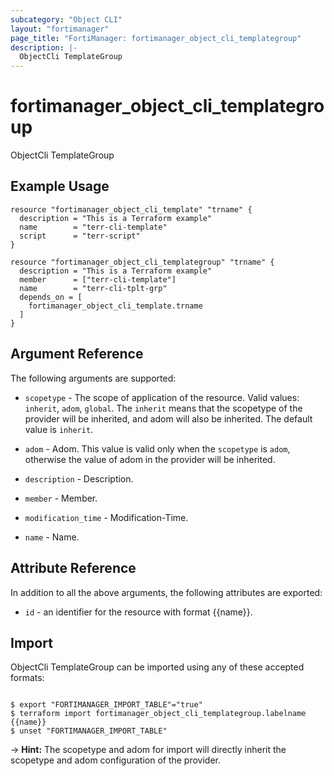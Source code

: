 ```yaml
---
subcategory: "Object CLI"
layout: "fortimanager"
page_title: "FortiManager: fortimanager_object_cli_templategroup"
description: |-
  ObjectCli TemplateGroup
---
```


# fortimanager_object_cli_templategroup
ObjectCli TemplateGroup

## Example Usage

```hcl
resource "fortimanager_object_cli_template" "trname" {
  description = "This is a Terraform example"
  name        = "terr-cli-template"
  script      = "terr-script"
}

resource "fortimanager_object_cli_templategroup" "trname" {
  description = "This is a Terraform example"
  member      = ["terr-cli-template"]
  name        = "terr-cli-tplt-grp"
  depends_on = [
    fortimanager_object_cli_template.trname
  ]
}
```

## Argument Reference


The following arguments are supported:

* `scopetype` - The scope of application of the resource. Valid values: `inherit`, `adom`, `global`. The `inherit` means that the scopetype of the provider will be inherited, and adom will also be inherited. The default value is `inherit`.
* `adom` - Adom. This value is valid only when the `scopetype` is `adom`, otherwise the value of adom in the provider will be inherited.

* `description` - Description.
* `member` - Member.
* `modification_time` - Modification-Time.
* `name` - Name.


## Attribute Reference

In addition to all the above arguments, the following attributes are exported:
* `id` - an identifier for the resource with format {{name}}.

## Import

ObjectCli TemplateGroup can be imported using any of these accepted formats:
```

$ export "FORTIMANAGER_IMPORT_TABLE"="true"
$ terraform import fortimanager_object_cli_templategroup.labelname {{name}}
$ unset "FORTIMANAGER_IMPORT_TABLE"
```
-> **Hint:** The scopetype and adom for import will directly inherit the scopetype and adom configuration of the provider.
